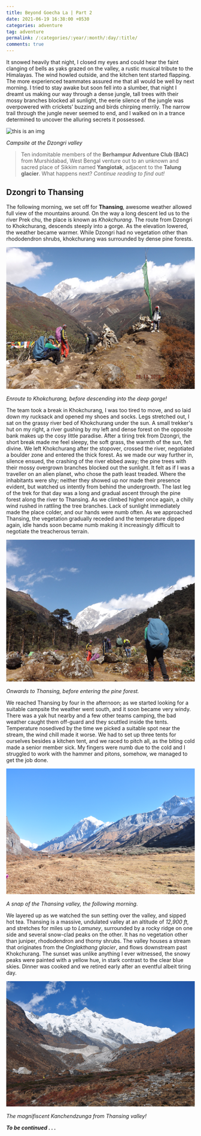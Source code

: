 ```yaml
---
title: Beyond Goecha La | Part 2
date: 2021-06-19 16:38:00 +0530
categories: adventure
tag: adventure
permalink: /:categories/:year/:month/:day/:title/
comments: true
---
```


It snowed heavily that night, I closed my eyes and could hear the faint clanging of bells as yaks grazed on the valley, a rustic musical tribute to the Himalayas. The wind howled outside, and the kitchen tent started flapping. The more experienced teammates assured me that all would be well by next morning. I tried to stay awake but soon fell into a slumber, that night I dreamt us making our way through a dense jungle, tall trees with their mossy branches blocked all sunlight, the eerie silence of the jungle was overpowered with crickets’ buzzing and birds chirping merrily. The narrow trail through the jungle never seemed to end, and I walked on in a trance determined to uncover the alluring secrets it possessed.

![this is an img](/files/images/beyond_goechala/dzongri.JPG)

*Campsite at the Dzongri valley*

> Ten indomitable members of the **Berhampur Adventure Club (BAC)** from Murshidabad, West Bengal venture out to an unknown and sacred place of Sikkim named **Yangiotak**, adjacent to the **Talung glacier**. What happens next? *Continue reading to find out!*

## Dzongri to Thansing

The following morning, we set off for **Thansing**, awesome weather allowed full view of the mountains around. On the way a long descent led us to the river Prek chu, the place is known as *Khokchurang*. The route from Dzongri to Khokchurang, descends steeply into a gorge. As the elevation lowered, the weather became warmer. While Dzongri had no vegetation other than rhododendron shrubs, khokchurang was surrounded by dense pine forests.

![image of thansing from dzongri](/files/images/beyond_goechala/k1.JPG)

*Enroute to Khokchurang, before descending into the deep gorge!*

The team took a break in Khokchurang, I was too tired to move, and so laid down my rucksack and opened my shoes and socks. Legs stretched out, I sat on the grassy river bed of Khokchurang under the sun. A small trekker's hut on my right, a river gushing by my left and dense forest on the opposite bank makes up the cosy little paradise. After a tiring trek from Dzongri, the short break made me feel sleepy, the soft grass, the warmth of the sun, felt divine. We left Khokchurang after the stopover, crossed the river, negotiated a boulder zone and entered the thick forest. As we made our way further in, silence ensued, the crashing of the river ebbed away; the pine trees with their mossy overgrown branches blocked out the sunlight. It felt as if I was a traveller on an alien planet, who chose the path least treaded. Where the inhabitants were shy; neither they showed up nor made their presence evident, but watched us intently from behind the undergrowth. The last leg of the trek for that day was a long and gradual ascent through the pine forest along the river to Thansing. As we climbed higher once again, a chilly wind rushed in rattling the tree branches. Lack of sunlight immediately made the place colder, and our hands were numb often. As we approached Thansing, the vegetation gradually receded and the temperature dipped again, idle hands soon became numb making it increasingly difficult to negotiate the treacherous terrain.

![Onwards to thansing](/files/images/beyond_goechala/k2.JPG)

*Onwards to Thansing, before entering the pine forest.*

We reached Thansing by four in the afternoon; as we started looking for a suitable campsite the weather went south, and it soon became very windy. There was a yak hut nearby and a few other teams camping, the bad weather caught them off-guard and they scuttled inside the tents. Temperature nosedived by the time we picked a suitable spot near the stream, the wind chill made it worse. We had to set up three tents for ourselves besides a kitchen tent, and we raced to pitch all, as the biting cold made a senior member sick. My fingers were numb due to the cold and I struggled to work with the hammer and pitons, somehow, we managed to get the job done.

![Thansing](/files/images/beyond_goechala/t1.JPG)

*A snap of the Thansing valley, the following morning.*

We layered up as we watched the sun setting over the valley, and sipped hot tea. Thansing is a massive, undulated valley at an altitude of *12,900 ft,* and stretches for miles up to *Lamuney*, surrounded by a rocky ridge on one side and several snow-clad peaks on the other. It has no vegetation other than juniper, rhododendron and thorny shrubs. The valley houses a stream that originates from the *Onglakthang glacier*, and flows downstream past Khokchurang. The sunset was unlike anything I ever witnessed, the snowy peaks were painted with a yellow hue, in stark contrast to the clear blue skies. Dinner was cooked and we retired early after an eventful albeit tiring day.

![Kanchendzunga from thansing](/files/images/beyond_goechala/t2.JPG)

*The magnifiscent Kanchendzunga from Thansing valley!*

***To be continued . . .***
